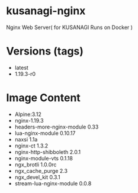 # kusanagi-nginx

Nginx Web Server( for KUSANAGI Runs on Docker )

# Versions (tags)

- latest
- 1.19.3-r0

# Image Content

- Alpine:3.12
- nginx-1.19.3
- headers-more-nginx-module 0.33
- lua-nginx-module 0.10.17
- naxsi 1.1a
- nginx-ct 1.3.2
- nginx-http-shibboleth 2.0.1
- nginx-module-vts 0.1.18
- ngx_brotli 1.0.0rc
- ngx_cache_purge 2.3
- ngx_devel_kit 0.3.1
- stream-lua-nginx-module 0.0.8

